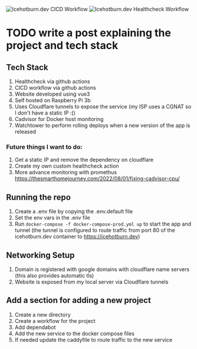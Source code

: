 ![Icehotburn.dev CICD Workflow](https://github.com/Icehotburn/Icehotburn/actions/workflows/icehotburn.dev-cicd.yml/badge.svg)
![Icehotburn.dev Healthcheck Workflow](https://github.com/Icehotburn/Icehotburn/actions/workflows/icehotburn.dev-healthcheck.yml/badge.svg)

# TODO write a post explaining the project and tech stack

## Tech Stack

1. Healthcheck via github actions
2. CICD workflow via github actions
3. Website developed using vue3
4. Self hosted on Raspberry Pi 3b
5. Uses Cloudflare tunnels to expose the service (my ISP uses a CGNAT so I don't have a static IP :()
6. Cadvisor for Docker host monitoring
7. Watchtower to perform rolling deploys when a new version of the app is released

### Future things I want to do:

1. Get a static IP and remove the dependency on cloudflare
2. Create my own custom healthcheck action
3. More advance monitoring with promethus https://thesmarthomejourney.com/2022/08/01/fixing-cadvisor-cpu/

## Running the repo

1. Create a .env file by copying the .env.default file
2. Set the env vars in the .env file
3. Run `docker-compose -f docker-compose-prod.yml up` to start the app and tunnel (the tunnel is configured to route traffic from port 80 of the icehotburn.dev container to https://icehotburn.dev)

## Networking Setup

1. Domain is registered with google domains with cloudflare name servers (this also provides automatic tls)
2. Website is exposed from my local server via Cloudflare tunnels

## Add a section for adding a new project

1. Create a new directory
2. Create a workflow for the project
3. Add dependabot
4. Add the new service to the docker compose files
5. If needed update the caddyfile to route traffic to the new service
